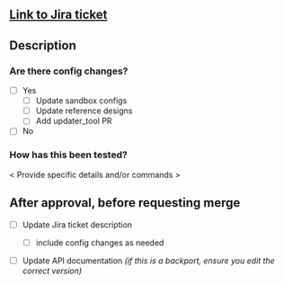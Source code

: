 ## [Link to Jira ticket](replacemewithlinktojiraticket)

## Description

### Are there config changes?
- [ ] Yes
  - [ ] Update sandbox configs
  - [ ] Update reference designs
  - [ ] Add updater_tool PR
- [ ] No

### How has this been tested?
< Provide specific details and/or commands >

## After approval, before requesting merge
- [ ] Update Jira ticket description
  - [ ] include config changes as needed
- [ ] Update API documentation _(if this is a backport, ensure you edit the correct version)_
 
